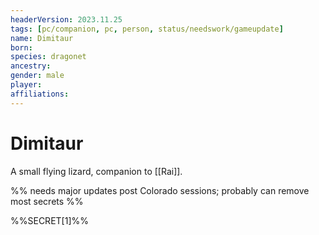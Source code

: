 ```yaml
---
headerVersion: 2023.11.25
tags: [pc/companion, pc, person, status/needswork/gameupdate]
name: Dimitaur
born:
species: dragonet
ancestry: 
gender: male
player:
affiliations:
---
```

# Dimitaur

A small flying lizard, companion to [[Rai]].

%% needs major updates post Colorado sessions; probably can remove most secrets %%

%%SECRET[1]%%



